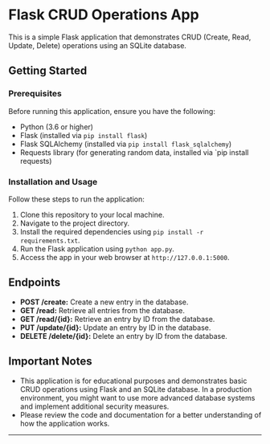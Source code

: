 # Flask CRUD Operations App

This is a simple Flask application that demonstrates CRUD (Create, Read, Update, Delete) operations using an SQLite database.

## Getting Started

### Prerequisites

Before running this application, ensure you have the following:

- Python (3.6 or higher)
- Flask (installed via `pip install flask`)
- Flask SQLAlchemy (installed via `pip install flask_sqlalchemy`)
- Requests library (for generating random data, installed via `pip install requests)

### Installation and Usage

Follow these steps to run the application:

1. Clone this repository to your local machine.
2. Navigate to the project directory.
3. Install the required dependencies using `pip install -r requirements.txt`.
4. Run the Flask application using `python app.py`.
5. Access the app in your web browser at `http://127.0.0.1:5000`.

## Endpoints

- **POST /create:** Create a new entry in the database.
- **GET /read:** Retrieve all entries from the database.
- **GET /read/{id}:** Retrieve an entry by ID from the database.
- **PUT /update/{id}:** Update an entry by ID in the database.
- **DELETE /delete/{id}:** Delete an entry by ID from the database.

## Important Notes

- This application is for educational purposes and demonstrates basic CRUD operations using Flask and an SQLite database. In a production environment, you might want to use more advanced database systems and implement additional security measures.
- Please review the code and documentation for a better understanding of how the application works.

---
